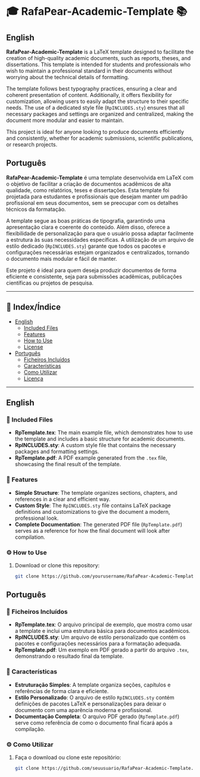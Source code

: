 # 🎓 RafaPear-Academic-Template 📚

## English

**RafaPear-Academic-Template** is a LaTeX template designed to facilitate the creation of high-quality academic documents, such as reports, theses, and dissertations. This template is intended for students and professionals who wish to maintain a professional standard in their documents without worrying about the technical details of formatting.

The template follows best typography practices, ensuring a clear and coherent presentation of content. Additionally, it offers flexibility for customization, allowing users to easily adapt the structure to their specific needs. The use of a dedicated style file (`RpINCLUDES.sty`) ensures that all necessary packages and settings are organized and centralized, making the document more modular and easier to maintain.

This project is ideal for anyone looking to produce documents efficiently and consistently, whether for academic submissions, scientific publications, or research projects.

## Português

**RafaPear-Academic-Template** é uma template desenvolvida em LaTeX com o objetivo de facilitar a criação de documentos acadêmicos de alta qualidade, como relatórios, teses e dissertações. Esta template foi projetada para estudantes e profissionais que desejam manter um padrão profissional em seus documentos, sem se preocupar com os detalhes técnicos da formatação.

A template segue as boas práticas de tipografia, garantindo uma apresentação clara e coerente do conteúdo. Além disso, oferece a flexibilidade de personalização para que o usuário possa adaptar facilmente a estrutura às suas necessidades específicas. A utilização de um arquivo de estilo dedicado (`RpINCLUDES.sty`) garante que todos os pacotes e configurações necessárias estejam organizados e centralizados, tornando o documento mais modular e fácil de manter.

Este projeto é ideal para quem deseja produzir documentos de forma eficiente e consistente, seja para submissões acadêmicas, publicações científicas ou projetos de pesquisa.

---

## 📖 Index/Índice

- [English](#english)
  - [Included Files](#included-files)
  - [Features](#features)
  - [How to Use](#how-to-use)
  - [License](#license)
- [Português](#português)
  - [Ficheiros Incluídos](#ficheiros-incluídos)
  - [Características](#características)
  - [Como Utilizar](#como-utilizar)
  - [Licença](#licença)

---

## English

### 📁 Included Files

- **RpTemplate.tex**: The main example file, which demonstrates how to use the template and includes a basic structure for academic documents.
- **RpINCLUDES.sty**: A custom style file that contains the necessary packages and formatting settings.
- **RpTemplate.pdf**: A PDF example generated from the `.tex` file, showcasing the final result of the template.

### 🌟 Features

- **Simple Structure**: The template organizes sections, chapters, and references in a clear and efficient way.
- **Custom Style**: The `RpINCLUDES.sty` file contains LaTeX package definitions and customizations to give the document a modern, professional look.
- **Complete Documentation**: The generated PDF file (`RpTemplate.pdf`) serves as a reference for how the final document will look after compilation.

### ⚙️ How to Use

1. Download or clone this repository:
   ```bash
   git clone https://github.com/yourusername/RafaPear-Academic-Template.git


## Português

### 📁 Ficheiros Incluídos

- **RpTemplate.tex**: O arquivo principal de exemplo, que mostra como usar a template e inclui uma estrutura básica para documentos acadêmicos.
- **RpINCLUDES.sty**: Um arquivo de estilo personalizado que contém os pacotes e configurações necessários para a formatação adequada.
- **RpTemplate.pdf**: Um exemplo em PDF gerado a partir do arquivo `.tex`, demonstrando o resultado final da template.

### 🌟 Características

- **Estruturação Simples**: A template organiza seções, capítulos e referências de forma clara e eficiente.
- **Estilo Personalizado**: O arquivo de estilo `RpINCLUDES.sty` contém definições de pacotes LaTeX e personalizações para deixar o documento com uma aparência moderna e profissional.
- **Documentação Completa**: O arquivo PDF gerado (`RpTemplate.pdf`) serve como referência de como o documento final ficará após a compilação.

### ⚙️ Como Utilizar

1. Faça o download ou clone este repositório:
   ```bash
   git clone https://github.com/seuusuario/RafaPear-Academic-Template.git
